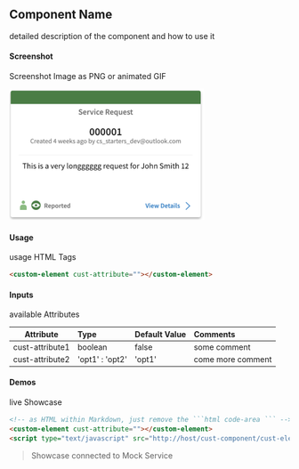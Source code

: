 ## Component Name
detailed description of the component and how to use it

#### Screenshot
Screenshot Image as PNG or animated GIF

![alt-text](../../../../../screenshots/Summary.png "Image")

#### Usage
usage HTML Tags

```html
<custom-element cust-attribute=""></custom-element>
```

#### Inputs
available Attributes

| Attribute       | Type            | Default Value | Comments            |
| --------------- |:--------------- |:------------- |:------------------- |
| cust-attribute1 | boolean         | false         | some comment        |
| cust-attribute2 | 'opt1' : 'opt2' | 'opt1'        | come more comment   |


#### Demos
live Showcase

```html
<!-- as HTML within Markdown, just remove the ```html code-area ``` -->
<custom-element cust-attribute=""></custom-element>
<script type="text/javascript" src="http://host/cust-component/cust-element.js"></script>
```

> Showcase connected to Mock Service
